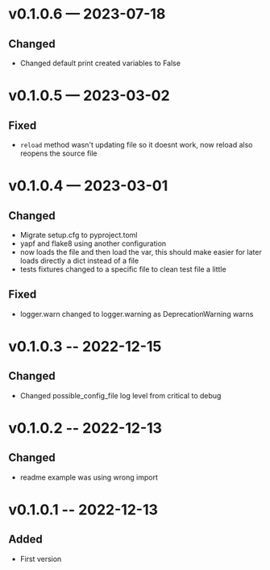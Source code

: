 
<a id='changelog-v0.1.0.6'></a>
# v0.1.0.6 — 2023-07-18

## Changed

- Changed default print created variables to False

<a id='changelog-v0.1.0.5'></a>
# v0.1.0.5 — 2023-03-02

## Fixed

- `reload` method wasn't updating file so it doesnt work, now reload also reopens the source file

<a id='changelog-v0.1.0.4'></a>
# v0.1.0.4 — 2023-03-01

## Changed

- Migrate setup.cfg to pyproject.toml
- yapf and flake8 using another configuration
- now loads the file and then load the var, this should make easier for later loads directly a dict instead of a file
- tests fixtures changed to a specific file to clean test file a little

## Fixed

- logger.warn changed to logger.warning as DeprecationWarning warns

<a id='changelog-v0.1.0.3'></a>
# v0.1.0.3 -- 2022-12-15

## Changed

- Changed possible_config_file log level from critical to debug

<a id='changelog-v0.1.0.2'></a>
# v0.1.0.2 -- 2022-12-13

## Changed

- readme example was using wrong import

<a id='changelog-v0.1.0.1'></a>
# v0.1.0.1 -- 2022-12-13

## Added

- First version
